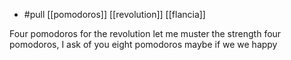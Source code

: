 - #pull [[pomodoros]] [[revolution]] [[flancia]]

Four pomodoros for the revolution
let me muster the strength
four pomodoros, I ask of you
eight pomodoros maybe
if we we happy
